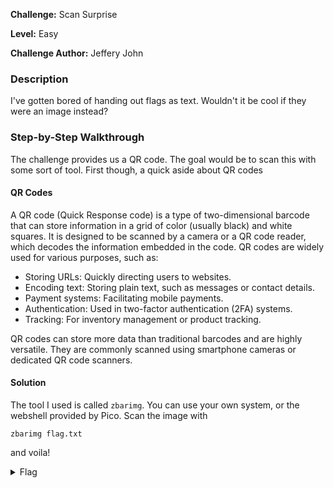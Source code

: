**Challenge:** Scan Surprise

**Level:** Easy

**Challenge Author:** Jeffery John

### Description

I've gotten bored of handing out flags as text. Wouldn't it be cool if they were an image instead?

### Step-by-Step Walkthrough
The challenge provides us a QR code. The goal would be to scan this with some sort of tool. First though, a quick aside about QR codes

#### QR Codes

A QR code (Quick Response code) is a type of two-dimensional barcode that can store information in a grid of color (usually black) and white squares. It is designed to be scanned by a camera or a QR code reader, which decodes the information embedded in the code. QR codes are widely used for various purposes, such as:

* Storing URLs: Quickly directing users to websites.
* Encoding text: Storing plain text, such as messages or contact details.
* Payment systems: Facilitating mobile payments.
* Authentication: Used in two-factor authentication (2FA) systems.
* Tracking: For inventory management or product tracking.

QR codes can store more data than traditional barcodes and are highly versatile. They are commonly scanned using smartphone cameras or dedicated QR code scanners.

#### Solution

The tool I used is called `zbarimg`. You can use your own system, or the webshell provided by Pico. Scan the image with

```
zbarimg flag.txt
```

and voila!

<details><summary>Flag</summary>
    <pre>
    picoCTF{p33k_@_b00_19eccd10}
    </pre>
   </details>
